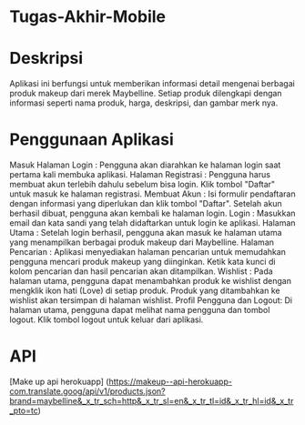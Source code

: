 # Tugas-Akhir-Mobile

# Deskripsi
Aplikasi ini berfungsi untuk memberikan informasi detail mengenai berbagai produk makeup dari merek Maybelline. Setiap produk dilengkapi dengan informasi seperti nama produk, harga, deskripsi, dan gambar merk nya.


# Penggunaan Aplikasi
Masuk Halaman Login  : Pengguna akan diarahkan ke halaman login saat pertama kali membuka aplikasi.
Halaman Registrasi   : Pengguna harus membuat akun terlebih dahulu sebelum bisa login. Klik tombol "Daftar" untuk masuk ke halaman registrasi.
Membuat Akun         : Isi formulir pendaftaran dengan informasi yang diperlukan dan klik tombol "Daftar". Setelah akun berhasil dibuat, pengguna akan kembali ke halaman login.
Login                : Masukkan email dan kata sandi yang telah didaftarkan untuk login ke aplikasi.
Halaman Utama        : Setelah login berhasil, pengguna akan masuk ke halaman utama yang menampilkan berbagai produk makeup dari Maybelline.
Halaman Pencarian    : Aplikasi menyediakan halaman pencarian untuk memudahkan pengguna mencari produk makeup yang diinginkan. Ketik kata kunci di kolom pencarian dan hasil pencarian akan ditampilkan.
Wishlist             : Pada halaman utama, pengguna dapat menambahkan produk ke wishlist dengan mengklik ikon hati (Love) di setiap produk. Produk yang ditambahkan ke wishlist akan tersimpan di halaman wishlist.
Profil Pengguna dan Logout: Di halaman utama, pengguna dapat melihat nama pengguna dan tombol logout. Klik tombol logout untuk keluar dari aplikasi.

# API
[Make up api herokuapp] (https://makeup--api-herokuapp-com.translate.goog/api/v1/products.json?brand=maybelline&_x_tr_sch=http&_x_tr_sl=en&_x_tr_tl=id&_x_tr_hl=id&_x_tr_pto=tc)
